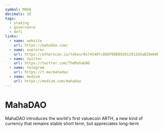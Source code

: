 ```yaml
---
symbol: MAHA
decimals: 18
tags:
  - staking
  - governance
  - defi
links:
  - name: website
    url: https://mahadao.com/
  - name: explorer
    url: https://etherscan.io/token/0x745407c86DF8DB893011912d3aB28e68B62E49B0
  - name: twitter
    url: https://twitter.com/TheMahaDAO
  - name: telegram
    url: https://t.me/mahadao
  - name: medium
    url: https://medium.com/mahadao
---
```


# MahaDAO

MahaDAO introduces the world's first valuecoin ARTH, a new kind of currency that remains stable short term, but appreciates long-term
